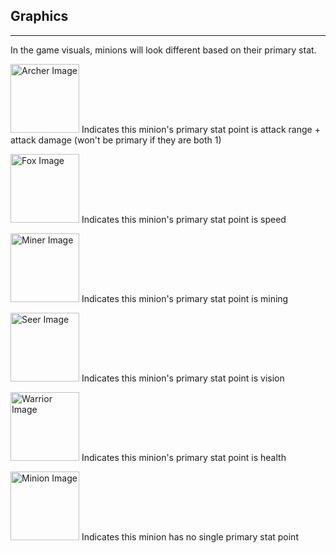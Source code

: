 ﻿## Graphics

***

In the game visuals, minions will look different based on their primary stat.

<img src="public/views/images/archer.png" alt="Archer Image" style="width: 110px;"/> Indicates this minion's primary stat point is attack range + attack damage (won't be primary if they are both 1)

<img src="public/views/images/fox.png" alt="Fox Image" style="width: 110px;"/> Indicates this minion's primary stat point is speed

<img src="public/views/images/miner.png" alt="Miner Image" style="width: 110px;"/>  Indicates this minion's primary stat point is mining

<img src="public/views/images/seer.png" alt="Seer Image" style="width: 110px;"/> Indicates this minion's primary stat point is vision

<img src="public/views/images/warrior.png" alt="Warrior Image" style="width: 110px;"/> Indicates this minion's primary stat point is health

<img src="public/views/images/minion.png" alt="Minion Image" style="width: 110px;"/> Indicates this minion has no single primary stat point